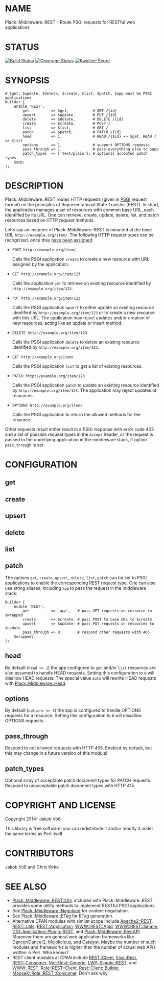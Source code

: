 # NAME

Plack::Middleware::REST - Route PSGI requests for RESTful web applications

# STATUS

[![Build Status](https://travis-ci.org/nichtich/Plack-Middleware-REST.png)](https://travis-ci.org/nichtich/Plack-Middleware-REST)
[![Coverage Status](https://coveralls.io/repos/nichtich/Plack-Middleware-REST/badge.png)](https://coveralls.io/r/nichtich/Plack-Middleware-REST)
[![Kwalitee Score](http://cpants.cpanauthors.org/dist/Plack-Middleware-REST.png)](http://cpants.cpanauthors.org/dist/Plack-Middleware-REST)

# SYNOPSIS

    # $get, $update, $delete, $create, $list, $patch, $app must be PSGI applications
    builder {
        enable 'REST',
            get          => $get,           # GET /{id}
            upsert       => $update,        # PUT /{id}
            delete       => $delete,        # DELETE /{id}
            create       => $create,        # POST /
            list         => $list,          # GET /
            patch        => $patch,         # PATCH /{id}
            head         => 1,              # HEAD /{$id} => $get, HEAD / => $list
            options      => 1,              # support OPTIONS requests
            pass_through => 1,              # pass everything else to $app
            patch_types  => ['text/plain']; # optional accepted patch types
        $app;
    };

# DESCRIPTION

Plack::Middleware::REST routes HTTP requests (given in [PSGI](https://metacpan.org/pod/PSGI) request format)
on the principles of Representational State Transfer (REST). In short, the
application manages a set of resources with common base URL, each identified by
its URL. One can retrieve, create, update, delete, list, and patch resources
based on HTTP request methods.

Let's say an instance of Plack::Middleware::REST is mounted at the base URL
`http://example.org/item/`. The following HTTP request types can be
recognized, once they [have been assigned](#configuration):

- `POST http://example.org/item/`

    Calls the PSGI application `create` to create a new resource with URL assigned
    by the application.

- `GET http://example.org/item/123`

    Calls the application `get` to retrieve an existing resource identified by
    `http://example.org/item/123`.

- `PUT http://example.org/item/123`

    Calls the PSGI application `upsert` to either update an existing resource
    identified by `http://example.org/item/123` or to create a new resource with
    this URL. The application may reject updates and/or creation of new resources,
    acting like an update or insert method.

- `DELETE http://example.org/item/123`

    Calls the PSGI application `delete` to delete an existing resource identified
    by `http://example.org/item/123`.

- `GET http://example.org/item/`

    Calls the PSGI application `list` to get a list of existing resources.

- `PATCH http://example.org/item/123`

    Calls the PSGI application `patch` to update an existing resource
    identified by `http://example.org/item/123`. The application may
    reject updates of resources.

- `OPTIONS http://example.org/item/`

    Calls the PSGI application to return the allowed methods for the resource.

Other requests result either result in a PSGI response with error code 405 and
a list of possible request types in the `Accept` header, or the request is
passed to the underlying application in the middleware stack, if option
`pass_through` is set.

# CONFIGURATION

## get

## create

## upsert

## delete

## list

## patch

The options `get`, `create`, `upsert`, `delete`, `list`, `patch` can be set
to PSGI applications to enable the corresponding REST request type. One can also
use string aliases, including `app` to pass the request in the middleware stack:

    builder {
        enable 'REST',
            get          => 'app',   # pass GET requests on resource to $wrapped
            create       => $create, # pass POST to base URL to $create
            upsert       => $update; # pass PUT requests on resources to $update
            pass_through => 0;       # respond other requests with 405
        $wrapped;
    };

## head

By default (`head => 1`) the app configured to `get` and/or `list` resources
are also assumed to handle HEAD requests. Setting this configuration to `0` will
disallow HEAD requests. The special value `auto` will rewrite HEAD requests with
[Plack::Middleware::Head](https://metacpan.org/pod/Plack::Middleware::Head).

## options

By default (`options => 1`) the app is configured to handle OPTIONS requests
for a resource. Setting this configuration to `0` will dissallow OPTIONS requests.

## pass\_through

Respond to not allowed requests with HTTP 405. Enabled by default, but this may
change in a future version of this module!

## patch\_types

Optional array of acceptable patch document types for PATCH requests.
Respond to unacceptable patch document types with HTTP 415.

# COPYRIGHT AND LICENSE

Copyright 2014- Jakob Voß

This library is free software; you can redistribute it and/or modify it under
the same terms as Perl itself.

# CONTRIBUTORS

Jakob Voß and Chris Kirke

# SEE ALSO

- [Plack::Middleware::REST::Util](https://metacpan.org/pod/Plack::Middleware::REST::Util), included with Plack::Middleware::REST
provides some utility methods to implement RESTful PSGI applications.
- See [Plack::Middleware::Negotiate](https://metacpan.org/pod/Plack::Middleware::Negotiate) for content negotiation.
- See [Plack::Middleware::ETag](https://metacpan.org/pod/Plack::Middleware::ETag) for ETag generation.
- Alternative CPAN modules with similar scope include [Apache2::REST](https://metacpan.org/pod/Apache2::REST),
[REST::Utils](https://metacpan.org/pod/REST::Utils), [REST::Application](https://metacpan.org/pod/REST::Application), [WWW::REST::Apid](https://metacpan.org/pod/WWW::REST::Apid), [WWW::REST::Simple](https://metacpan.org/pod/WWW::REST::Simple),
[CGI::Application::Plugin::REST](https://metacpan.org/pod/CGI::Application::Plugin::REST), and [Plack::Middleware::RestAPI](https://metacpan.org/pod/Plack::Middleware::RestAPI).  Moreover
there are general web application frameworks like [Dancer](https://metacpan.org/pod/Dancer)/[Dancer2](https://metacpan.org/pod/Dancer2),
[Mojolicious](https://metacpan.org/pod/Mojolicious), and [Catalyst](https://metacpan.org/pod/Catalyst). Maybe the number of such modules and
frameworks is higher than the number of actual web APIs written in Perl. Who
knows?
- REST client modules at CPAN include [REST::Client](https://metacpan.org/pod/REST::Client), [Eixo::Rest](https://metacpan.org/pod/Eixo::Rest),
[REST::Consumer](https://metacpan.org/pod/REST::Consumer), [Net::Rest::Generic](https://metacpan.org/pod/Net::Rest::Generic), [LWP::Simple::REST](https://metacpan.org/pod/LWP::Simple::REST), and
[WWW:.REST](WWW:.REST), [Role::REST::Client](https://metacpan.org/pod/Role::REST::Client), [Rest::Client::Builder](https://metacpan.org/pod/Rest::Client::Builder),
[MooseX::Role::REST::Consumer](https://metacpan.org/pod/MooseX::Role::REST::Consumer). Don't ask why.
